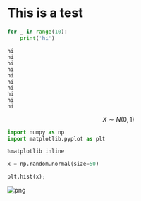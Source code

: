 
# This is a test


```python
for _ in range(10):
    print('hi')
```

    hi
    hi
    hi
    hi
    hi
    hi
    hi
    hi
    hi
    hi


$$
X \sim N(0,1)
$$


```python
import numpy as np
import matplotlib.pyplot as plt
```


```python
%matplotlib inline
```


```python
x = np.random.normal(size=50)
```


```python
plt.hist(x);
```


![png](output_6_0.png)

